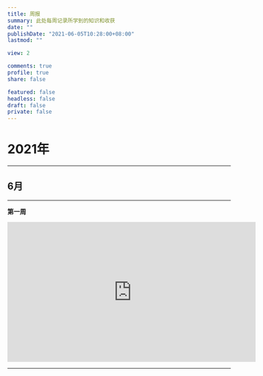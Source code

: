 ```yaml
---
title: 周报
summary: 此处每周记录所学到的知识和收获
date: ""
publishDate: "2021-06-05T10:28:00+08:00"
lastmod: ""

view: 2

comments: true
profile: true
share: false

featured: false
headless: false
draft: false
private: false
---
```


# 2021年
---
## 6月
---
**第一周**

<iframe width="560" height="315" src="https://www.youtube.com/embed/pZxL9Q4KiS0" title="YouTube video player" frameborder="0" allow="accelerometer; autoplay; clipboard-write; encrypted-media; gyroscope; picture-in-picture" allowfullscreen></iframe>

---
